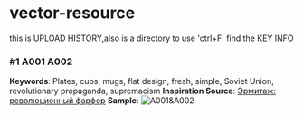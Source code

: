 # vector-resource

this is UPLOAD HISTORY,also is a directory to use 'ctrl+F' find the KEY INFO
### #1 A001 A002
**Keywords**: Plates, cups, mugs, flat design, fresh, simple, Soviet Union, revolutionary propaganda, supremacism
**Inspiration Source**: [Эрмитаж: революционный фарфор](https://streetart-ekb.livejournal.com/283708.html) 
**Sample**:
![A001&A002](https://upload-images.jianshu.io/upload_images/2099692-08d80cd141c1562f.png?imageMogr2/auto-orient/strip%7CimageView2/2/w/1240)
